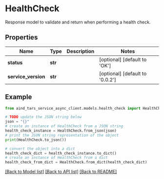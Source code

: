 # HealthCheck

Response model to validate and return when performing a health check.

## Properties

Name | Type | Description | Notes
------------ | ------------- | ------------- | -------------
**status** | **str** |  | [optional] [default to 'OK']
**service_version** | **str** |  | [optional] [default to '0.0.2']

## Example

```python
from aind_tars_service_async_client.models.health_check import HealthCheck

# TODO update the JSON string below
json = "{}"
# create an instance of HealthCheck from a JSON string
health_check_instance = HealthCheck.from_json(json)
# print the JSON string representation of the object
print(HealthCheck.to_json())

# convert the object into a dict
health_check_dict = health_check_instance.to_dict()
# create an instance of HealthCheck from a dict
health_check_from_dict = HealthCheck.from_dict(health_check_dict)
```
[[Back to Model list]](../README.md#documentation-for-models) [[Back to API list]](../README.md#documentation-for-api-endpoints) [[Back to README]](../README.md)


